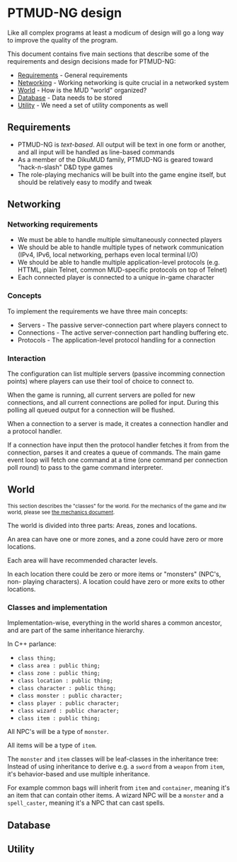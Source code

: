 # PTMUD-NG design

Like all complex programs at least a modicum of design will go a long way
to improve the quality of the program.

This document contains five main sections that describe some of the
requirements and design decisions made for PTMUD-NG:

* [Requirements](#Requirements) - General requirements
* [Networking](#Networking) - Working networking is quite crucial in a networked system
* [World](#World) - How is the MUD "world" organized?
* [Database](#Database) - Data needs to be stored
* [Utility](#Utility) - We need a set of utility components as well

## Requirements

* PTMUD-NG is *text-based*. All output will be text in one form or another,
  and all input will be handled as line-based commands
* As a member of the DikuMUD family, PTMUD-NG is geared toward "hack-n-slash"
  D&D type games
* The role-playing mechanics will be built into the game engine itself,
  but should be relatively easy to modify and tweak

## Networking

### Networking requirements

* We must be able to handle multiple simultaneously connected players
* We should be able to handle multiple types of network communication
  (IPv4, IPv6, local networking, perhaps even local terminal I/O)
* We should be able to handle multiple application-level protocols
  (e.g. HTTML, plain Telnet, common MUD-specific protocols on top of Telnet)
* Each connected player is connected to a unique in-game character

### Concepts

To implement the requirements we have three main concepts:
* Servers - The passive server-connection part where players connect to
* Connections - The active server-connection part handling buffering etc.
* Protocols - The application-level protocol handling for a connection

### Interaction

The configuration can list multiple servers (passive incomming connection
points) where players can use their tool of choice to connect to.

When the game is running, all current servers are polled for new connections,
and all current connections are polled for input. During this polling all
queued output for a connection will be flushed.

When a connection to a server is made, it creates a connection handler and a
protocol handler.

If a connection have input then the protocol handler fetches it from from the
connection, parses it and creates a queue of commands. The main game event loop
will fetch one command at a time (one command per connection poll round) to
pass to the game command interpreter.

## World

<sub>This section describes the "classes" for the world. For the mechanics of
the game and itw world, please see [the mechanics document](mechanics.md).</sub>

The world is divided into three parts: Areas, zones and locations.

An area can have one or more zones, and a zone could have zero or more
locations.

Each area will have recommended character levels.

In each location there could be zero or more items or "monsters" (NPC's, non-
playing characters). A location could have zero or more exits to other
locations.

### Classes and implementation

Implementation-wise, everything in the world shares a common ancestor, and are
part of the same inheritance hierarchy.

In C++ parlance:
* `class thing;`
* `class area : public thing;`
* `class zone : public thing;`
* `class location : public thing;`
* `class character : public thing;`
* `class monster : public character;`
* `class player : public character;`
* `class wizard : public character;`
* `class item : public thing;`

All NPC's will be a type of `monster`.

All items will be a type of `item`.

The `monster` and `item` classes will be leaf-classes in the inheritance tree:
Instead of using inheritance to derive e.g. a `sword` from a `weapon` from
`item`, it's behavior-based and use multiple inheritance.

For example common bags will inherit from `item` and `container`, meaning it's
an item that can contain other items. A wizard NPC will be a `monster` and a
`spell_caster`, meaning it's a NPC that can cast spells.

## Database

## Utility
